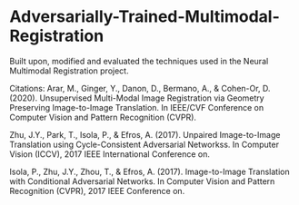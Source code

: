 # Adversarially-Trained-Multimodal-Registration
Built upon, modified and evaluated the techniques used in the Neural Multimodal Registration project.


Citations:
Arar, M., Ginger, Y., Danon, D., Bermano, A., & Cohen-Or, D. (2020). Unsupervised Multi-Modal Image Registration via Geometry Preserving Image-to-Image Translation. In IEEE/CVF Conference on Computer Vision and Pattern Recognition (CVPR).

Zhu, J.Y., Park, T., Isola, P., & Efros, A. (2017). Unpaired Image-to-Image Translation using Cycle-Consistent Adversarial Networkss. In Computer Vision (ICCV), 2017 IEEE International Conference on.

Isola, P., Zhu, J.Y., Zhou, T., & Efros, A. (2017). Image-to-Image Translation with Conditional Adversarial Networks. In Computer Vision and Pattern Recognition (CVPR), 2017 IEEE Conference on.

